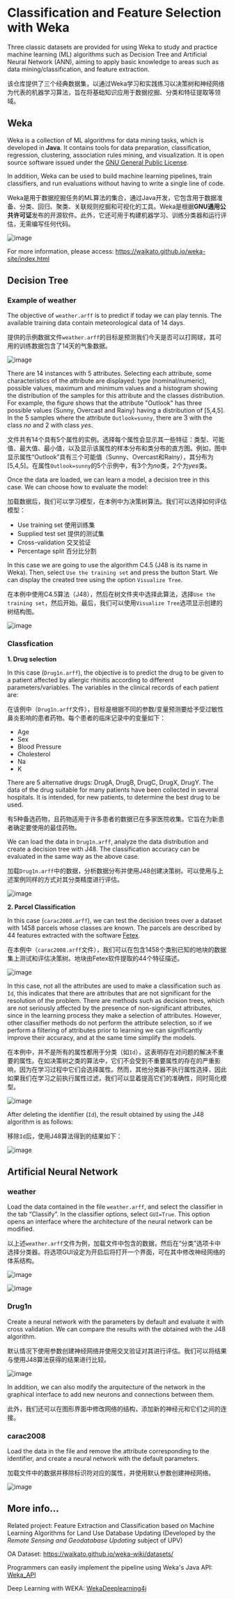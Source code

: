 # Classification and Feature Selection with Weka
Three classic datasets are provided for using Weka to study and practice machine learning (ML) algorithms such as Decision Tree and Artificial Neural Network (ANN), aiming to apply basic knowledge to areas such as data mining/classification, and feature extraction.

该仓库提供了三个经典数据集，以通过Weka学习和实践练习以决策树和神经网络为代表的机器学习算法，旨在将基础知识应用于数据挖掘、分类和特征提取等领域。

## Weka
Weka is a collection of ML algorithms for data mining tasks, which is developed in **Java**. It contains tools for data preparation, classification, regression, clustering, association rules mining, and visualization. It is open source software issued under the [GNU General Public License](https://www.gnu.org/licenses/gpl.html).

In addition, Weka can be used to build machine learning pipelines, train classifiers, and run evaluations without having to write a single line of code.

Weka是用于数据挖掘任务的ML算法的集合，通过Java开发，它包含用于数据准备、分类、回归、聚类、关联规则挖掘和可视化的工具。Weka是根据**GNU通用公共许可证**发布的开源软件。此外，它还可用于构建机器学习、训练分类器和运行评估，无需编写任何代码。

![image](https://user-images.githubusercontent.com/97808991/218695063-c454ba99-cdd6-4384-a744-a226ba848056.png)

For more information, please access: https://waikato.github.io/weka-site/index.html

## Decision Tree
### Example of weather
The objective of `weather.arff` is to predict if today we can play tennis. The available training data contain meteorological data of 14 days.

提供的示例数据文件`weather.arff`的目标是预测我们今天是否可以打网球，其可用的训练数据包含了14天的气象数据。

![image](https://user-images.githubusercontent.com/97808991/218704353-6a665346-2e7d-473d-876d-2a019eb176f1.png)

There are 14 instances with 5 attributes. Selecting each attribute, some characteristics of the attribute are displayed: type (nominal/numeric), possible values, maximum and minimum values and a histogram showing the distribution of the samples for this attribute and the classes distribution. For example, the figure shows that the attribute "Outlook" has three possible values (Sunny, Overcast and Rainy) having a distribution of [5,4,5]. In the 5 samples where the attribute `Outlook=sunny`, there are 3 with the class *no* and 2 with class *yes*.

文件共有14个具有5个属性的实例。选择每个属性会显示其一些特征：类型、可能值、最大值、最小值，以及显示该属性的样本分布和类分布的直方图。例如，图中显示属性“Outlook”具有三个可能值（Sunny、Overcast和Rainy），其分布为[5,4,5]。在属性`Outlook=sunny`的5个示例中，有3个为*no*类，2个为*yes*类。

Once the data are loaded, we can learn a model, a decision tree in this case. We can choose how to evaluate the model:

加载数据后，我们可以学习模型，在本例中为决策树算法。我们可以选择如何评估模型：

- Use training set 使用训练集
- Supplied test set 提供的测试集
- Cross-validation 交叉验证
- Percentage split 百分比分割

In this case we are going to use the algorithm C4.5 (J48 is its name in Weka). Then, select `Use the training set` and press the button Start. We can display the created tree using the option `Visualize Tree`.

在本例中使用C4.5算法（J48），然后在树文件夹中选择此算法，选择`Use the training set`，然后开始。最后，我们可以使用`Visualize Tree`选项显示创建的树结构图。

![image](https://user-images.githubusercontent.com/97808991/218707658-aa22f5d6-3cc3-4d36-98f8-8f30fad7b016.png)

### Classfication
**1. Drug selection**

In this case (`Drug1n.arff`), the objective is to predict the drug to be given to a patient affected by allergic rhinitis according to different parameters/variables. The variables in the clinical records of each patient are:

在该例中（`Drug1n.arff`文件），目标是根据不同的参数/变量预测要给予受过敏性鼻炎影响的患者药物。每个患者的临床记录中的变量如下：

- Age
- Sex
- Blood Pressure
- Cholesterol
- Na
- K

There are 5 alternative drugs: DrugA, DrugB, DrugC, DrugX, DrugY. The data of the drug suitable for many patients have been collected in several hospitals. It is intended, for new patients, to determine the best drug to be used.

有5种备选药物，且药物适用于许多患者的数据已在多家医院收集。它旨在为新患者确定要使用的最佳药物。

We can load the data in `Drug1n.arff`, analyze the data distribution and create a decision tree with J48. The classification accuracy can be evaluated in the same way as the above case.

加载`Drug1n.arff`中的数据，分析数据分布并使用J48创建决策树。可以使用与上述案例同样的方式对其分类精度进行评估。

![image](https://user-images.githubusercontent.com/97808991/218719736-4352e051-e87f-46d6-ae53-3b77f5b679f7.png)

**2. Parcel Classification**

In this case (`carac2008.arff`), we can test the decision trees over a dataset with 1458 parcels whose classes are known. The parcels are described by 44 features extracted with the software [Fetex](https://cgat.webs.upv.es/BigFiles/fetex2web/demofetex/SoftwareFETEX.pdf).

在本例中（`carac2008.arff`文件），我们可以在包含1458个类别已知的地块的数据集上测试和评估决策树。地块由Fetex软件提取的44个特征描述。

![image](https://user-images.githubusercontent.com/97808991/218713603-4e51e036-d4bf-45b9-b19b-afc611d0ee40.png)

In this case, not all the attributes are used to make a classification such as `Id`, this indicates that there are attributes that are not significant for the resolution of the problem. There are methods such as decision trees, which are not seriously affected by the presence of non-significant attributes, since in the learning process they make a selection of attributes. However, other classifier methods do not perform the attribute selection, so if we perform a filtering of attributes prior to learning we can significantly improve their accuracy, and at the same time simplify the models.

在本例中，并不是所有的属性都用于分类（如`Id`），这表明存在对问题的解决不重要的属性。在如决策树之类的算法中，它们不会受到不重要属性的存在的严重影响，因为在学习过程中它们会选择属性。然而，其他分类器不执行属性选择，因此如果我们在学习之前执行属性过滤，我们可以显着提高它们的准确性，同时简化模型。

![image](https://user-images.githubusercontent.com/97808991/218721550-281ba30e-cb76-4f75-a8e5-cefd556fdccb.png)

After deleting the identifier (`Id`), the result obtained by using the J48 algorithm is as follows:

移除`Id`后，使用J48算法得到的结果如下：

![image](https://user-images.githubusercontent.com/97808991/218722311-705f9454-1113-4faa-83dc-e0843b89e374.png)

## Artificial Neural Network
### weather
Load the data contained in the file `weather.arff`, and select the classifier in the tab “Classify”. In the classifier options, select `GUI=True`. This option opens an interface where the architecture of the neural network can be modified.

以上述`weather.arff`文件为例，加载文件中包含的数据，然后在“分类”选项卡中选择分类器。将选项GUI设定为开启后将打开一个界面，可在其中修改神经网络的体系结构。

![image](https://user-images.githubusercontent.com/97808991/218717996-e8ae9f07-871d-447e-868f-12a87e5ea35b.png)

![image](https://user-images.githubusercontent.com/97808991/218718289-484bbda1-cd26-463b-88d1-8fec4e7d7632.png)

### Drug1n
Create a neural network with the parameters by default and evaluate it with cross validation. We can compare the results with the obtained with the J48 algorithm.

默认情况下使用参数创建神经网络并使用交叉验证对其进行评估。我们可以将结果与使用J48算法获得的结果进行比较。

![image](https://user-images.githubusercontent.com/97808991/218720471-45d35881-038f-4862-ac6b-ec98907af97f.png)

In addition, we can also modify the arquitecture of the network in the graphical interface to add new neurons and connections between them.

此外，我们还可以在图形界面中修改网络的结构，添加新的神经元和它们之间的连接。

### carac2008
Load the data in the file and remove the attribute corresponding to the identifier, and create a neural network with the default parameters.

加载文件中的数据并移除标识符对应的属性，并使用默认参数创建神经网络。

![image](https://user-images.githubusercontent.com/97808991/218722539-abb6d92f-b2d9-4c99-8b28-a84fcca88a84.png)

## More info...

Related project: Feature Extraction and Classification based on Machine Learning Algorithms for Land Use Database Updating (Developed by the *Remote Sensing and Geodatabase Updating* subject of UPV)

OA Dataset: https://waikato.github.io/weka-wiki/datasets/

Programmers can easily implement the pipeline using Weka's Java API: [Weka_API](https://github.com/Rc-W024/Classification_Feature_Weka/blob/main/Weka_API.java)

Deep Learning with WEKA: [WekaDeeplearning4j](https://github.com/Waikato/wekaDeeplearning4j/releases/tag/v1.7.2)
